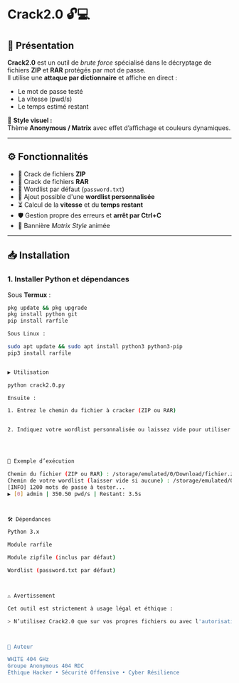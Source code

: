 # Crack2.0 🔓💻


## 📌 Présentation
**Crack2.0** est un outil de *brute force* spécialisé dans le décryptage de fichiers **ZIP** et **RAR** protégés par mot de passe.  
Il utilise une **attaque par dictionnaire** et affiche en direct :
- Le mot de passe testé
- La vitesse (pwd/s)
- Le temps estimé restant

🎨 **Style visuel :**  
Thème **Anonymous / Matrix** avec effet d’affichage et couleurs dynamiques.

---

## ⚙️ Fonctionnalités
- 🔑 Crack de fichiers **ZIP**
- 🔑 Crack de fichiers **RAR**
- 📂 Wordlist par défaut (`password.txt`)
- 📂 Ajout possible d'une **wordlist personnalisée**
- ⏳ Calcul de la **vitesse** et du **temps restant**
- 🛡 Gestion propre des erreurs et **arrêt par Ctrl+C**
- 🎨 Bannière *Matrix Style* animée

---

## 📥 Installation

### 1. Installer Python et dépendances
Sous **Termux** :
```bash
pkg update && pkg upgrade
pkg install python git
pip install rarfile

Sous Linux :

sudo apt update && sudo apt install python3 python3-pip
pip3 install rarfile


▶️ Utilisation

python crack2.0.py

Ensuite :

1. Entrez le chemin du fichier à cracker (ZIP ou RAR)


2. Indiquez votre wordlist personnalisée ou laissez vide pour utiliser password.txt




📂 Exemple d’exécution

Chemin du fichier (ZIP ou RAR) : /storage/emulated/0/Download/fichier.zip
Chemin de votre wordlist (laisser vide si aucune) : /storage/emulated/0/Download/wordlist.txt
[INFO] 1200 mots de passe à tester...
▶ [0] admin | 350.50 pwd/s | Restant: 3.5s



🛠 Dépendances

Python 3.x

Module rarfile

Module zipfile (inclus par défaut)

Wordlist (password.txt par défaut)



⚠️ Avertissement

Cet outil est strictement à usage légal et éthique :

> N’utilisez Crack2.0 que sur vos propres fichiers ou avec l'autorisation explicite du propriétaire.



👤 Auteur

WHITE 404 GHz
Groupe Anonymous 404 RDC
Éthique Hacker • Sécurité Offensive • Cyber Résilience
